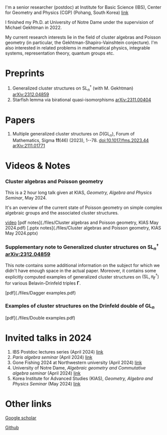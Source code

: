 I'm a senior researcher (postdoc) at Institute for Basic Science (IBS), Center for Geometry and Physics (CGP) (Pohang, South Korea) [link](https://cgp.ibs.re.kr/)

I finished my Ph.D. at University of Notre Dame under the supervision of Michael Gekhtman in 2022.

My current research interests lie in the field of cluster algebras and Poisson geometry (in particular, the Gekhtman-Shapiro-Vainshtein conjecture). I'm also interested in related problems in mathematical physics, integrable systems, representation theory, quantum groups etc. 

# Preprints

1. Generalized cluster structures on $\mathrm{SL}_n^{\dagger}$ (with M. Gekhtman) [arXiv:2312.04859](https://arxiv.org/abs/2312.04859)
2. Starfish lemma via birational quasi-isomorphisms [arXiv:2311.00404](https://arxiv.org/abs/2311.00404)

# Papers

1. Multiple generalized cluster structures on $D(\mathrm{GL}_n)$, Forum of Mathematics, Sigma **11**(46) (2023), 1--78. [doi:10.1017/fms.2023.44](https://doi.org/10.1017/fms.2023.44) [arXiv:2111.01771](https://arxiv.org/abs/2111.01771)

# Videos & Notes

### Cluster algebras and Poisson geometry
This is a 2 hour long talk given at KIAS, _Geometry, Algebra and Physics Seminar_, May 2024.

It's an overview of the current state of Poisson geometry on simple complex algebraic groups and the associated cluster structures.

[video](https://www.youtube.com/watch?v=Ddvv5glu0qw) [pdf notes](./files/Cluster algebras and Poisson geometry, KIAS May 2024.pdf) [.pptx notes](./files/Cluster algebras and Poisson geometry, KIAS May 2024.pptx)

### Supplementary note to Generalized cluster structures on $\mathrm{SL}_n^{\dagger}$ [arXiv:2312.04859](https://arxiv.org/abs/2312.04859)
This note contains some additional information on the subject for which we didn't have enough space in the actual paper. Moreover, it contains some explicitly computed examples of generalized cluster structures on $(\mathrm{SL},\pi_{\mathbf{\Gamma}}^{\dagger})$ for various Belavin-Drinfeld triples $\mathbf{\Gamma}$.

[pdf](./files/Dagger examples.pdf)

### Examples of cluster structures on the Drinfeld double of $\mathrm{GL}_n$

[pdf](./files/Double examples.pdf)

# Invited talks in 2024

1. IBS Postdoc lectures series (April 2024) [link](https://cgp.ibs.re.kr/activities/seminars/IBS-CGP_Post-doc_lecture_series)
2. _Paris algebra seminar_ (April 2024) [link](https://researchseminars.org/seminar/paris-algebra-seminar)
3. Gone Fishing 2024 at Northwestern university (April 2024) [link](https://sites.northwestern.edu/gonefishing24/)
4. University of Notre Dame, _Algebraic geometry and Commutative algebra seminar_ (April 2024) [link](https://math.nd.edu/events/2024/04/25/algebraic-geometry-and-commutative-algebra-dmytro-voloshyn-ibs-center-for-geometry-and-phyiscs-pohang/)
5. Korea Institute for Advanced Studies (KIAS), _Geometry, Algebra and Physics Seminar_ (May 2024) [link](https://sites.google.com/view/gapkias)

# Other links

[Google scholar](https://scholar.google.com/citations?user=seRqlZsAAAAJ&hl=en&oi=ao)

[Github](https://github.com/Grabovskii)

